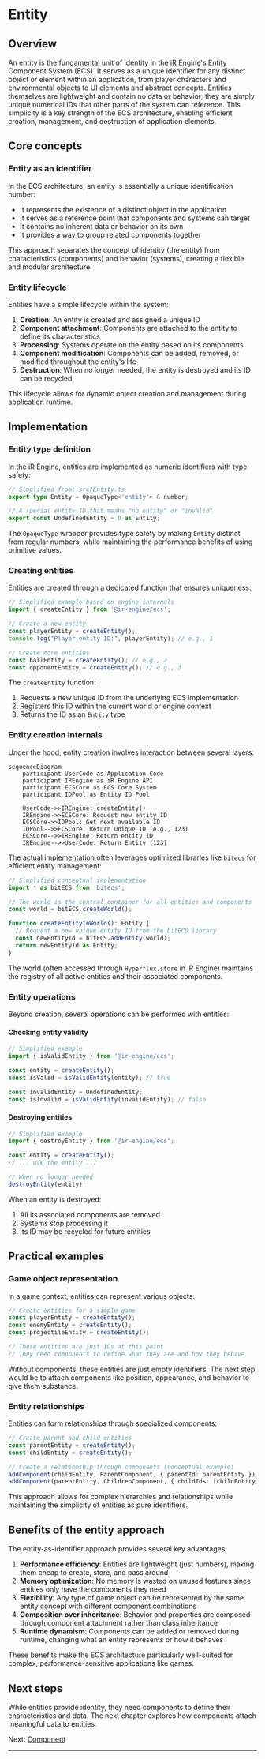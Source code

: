 # Entity

## Overview

An entity is the fundamental unit of identity in the iR Engine's Entity Component System (ECS). It serves as a unique identifier for any distinct object or element within an application, from player characters and environmental objects to UI elements and abstract concepts. Entities themselves are lightweight and contain no data or behavior; they are simply unique numerical IDs that other parts of the system can reference. This simplicity is a key strength of the ECS architecture, enabling efficient creation, management, and destruction of application elements.

## Core concepts

### Entity as an identifier

In the ECS architecture, an entity is essentially a unique identification number:

- It represents the existence of a distinct object in the application
- It serves as a reference point that components and systems can target
- It contains no inherent data or behavior on its own
- It provides a way to group related components together

This approach separates the concept of identity (the entity) from characteristics (components) and behavior (systems), creating a flexible and modular architecture.

### Entity lifecycle

Entities have a simple lifecycle within the system:

1. **Creation**: An entity is created and assigned a unique ID
2. **Component attachment**: Components are attached to the entity to define its characteristics
3. **Processing**: Systems operate on the entity based on its components
4. **Component modification**: Components can be added, removed, or modified throughout the entity's life
5. **Destruction**: When no longer needed, the entity is destroyed and its ID can be recycled

This lifecycle allows for dynamic object creation and management during application runtime.

## Implementation

### Entity type definition

In the iR Engine, entities are implemented as numeric identifiers with type safety:

```typescript
// Simplified from: src/Entity.ts
export type Entity = OpaqueType<'entity'> & number;

// A special entity ID that means "no entity" or "invalid"
export const UndefinedEntity = 0 as Entity;
```

The `OpaqueType` wrapper provides type safety by making `Entity` distinct from regular numbers, while maintaining the performance benefits of using primitive values.

### Creating entities

Entities are created through a dedicated function that ensures uniqueness:

```typescript
// Simplified example based on engine internals
import { createEntity } from '@ir-engine/ecs';

// Create a new entity
const playerEntity = createEntity();
console.log("Player entity ID:", playerEntity); // e.g., 1

// Create more entities
const ballEntity = createEntity(); // e.g., 2
const opponentEntity = createEntity(); // e.g., 3
```

The `createEntity` function:
1. Requests a new unique ID from the underlying ECS implementation
2. Registers this ID within the current world or engine context
3. Returns the ID as an `Entity` type

### Entity creation internals

Under the hood, entity creation involves interaction between several layers:

```mermaid
sequenceDiagram
    participant UserCode as Application Code
    participant IREngine as iR Engine API
    participant ECSCore as ECS Core System
    participant IDPool as Entity ID Pool

    UserCode->>IREngine: createEntity()
    IREngine->>ECSCore: Request new entity ID
    ECSCore->>IDPool: Get next available ID
    IDPool-->>ECSCore: Return unique ID (e.g., 123)
    ECSCore-->>IREngine: Return entity ID
    IREngine-->>UserCode: Return Entity (123)
```

The actual implementation often leverages optimized libraries like `bitecs` for efficient entity management:

```typescript
// Simplified conceptual implementation
import * as bitECS from 'bitecs';

// The world is the central container for all entities and components
const world = bitECS.createWorld();

function createEntityInWorld(): Entity {
  // Request a new unique entity ID from the bitECS library
  const newEntityId = bitECS.addEntity(world);
  return newEntityId as Entity;
}
```

The world (often accessed through `Hyperflux.store` in iR Engine) maintains the registry of all active entities and their associated components.

### Entity operations

Beyond creation, several operations can be performed with entities:

#### Checking entity validity

```typescript
// Simplified example
import { isValidEntity } from '@ir-engine/ecs';

const entity = createEntity();
const isValid = isValidEntity(entity); // true

const invalidEntity = UndefinedEntity;
const isInvalid = isValidEntity(invalidEntity); // false
```

#### Destroying entities

```typescript
// Simplified example
import { destroyEntity } from '@ir-engine/ecs';

const entity = createEntity();
// ... use the entity ...

// When no longer needed
destroyEntity(entity);
```

When an entity is destroyed:
1. All its associated components are removed
2. Systems stop processing it
3. Its ID may be recycled for future entities

## Practical examples

### Game object representation

In a game context, entities can represent various objects:

```typescript
// Create entities for a simple game
const playerEntity = createEntity();
const enemyEntity = createEntity();
const projectileEntity = createEntity();

// These entities are just IDs at this point
// They need components to define what they are and how they behave
```

Without components, these entities are just empty identifiers. The next step would be to attach components like position, appearance, and behavior to give them substance.

### Entity relationships

Entities can form relationships through specialized components:

```typescript
// Create parent and child entities
const parentEntity = createEntity();
const childEntity = createEntity();

// Create a relationship through components (conceptual example)
addComponent(childEntity, ParentComponent, { parentId: parentEntity });
addComponent(parentEntity, ChildrenComponent, { childIds: [childEntity] });
```

This approach allows for complex hierarchies and relationships while maintaining the simplicity of entities as pure identifiers.

## Benefits of the entity approach

The entity-as-identifier approach provides several key advantages:

1. **Performance efficiency**: Entities are lightweight (just numbers), making them cheap to create, store, and pass around
2. **Memory optimization**: No memory is wasted on unused features since entities only have the components they need
3. **Flexibility**: Any type of game object can be represented by the same entity concept with different component combinations
4. **Composition over inheritance**: Behavior and properties are composed through component attachment rather than class inheritance
5. **Runtime dynamism**: Components can be added or removed during runtime, changing what an entity represents or how it behaves

These benefits make the ECS architecture particularly well-suited for complex, performance-sensitive applications like games.

## Next steps

While entities provide identity, they need components to define their characteristics and data. The next chapter explores how components attach meaningful data to entities.

Next: [Component](02_component_.md)

---


